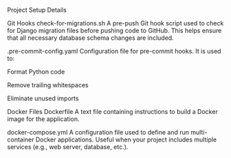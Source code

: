 Project Setup Details


Git Hooks
check-for-migrations.sh
A pre-push Git hook script used to check for Django migration files before pushing code to GitHub. This helps ensure that all necessary database schema changes are included.

.pre-commit-config.yaml
Configuration file for pre-commit hooks. It is used to:

Format Python code

Remove trailing whitespaces

Eliminate unused imports

Docker Files
Dockerfile
A text file containing instructions to build a Docker image for the application.

docker-compose.yml
A configuration file used to define and run multi-container Docker applications. Useful when your project includes multiple services (e.g., web server, database, etc.).
